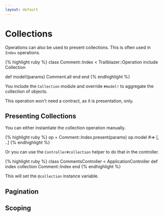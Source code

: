 ```yaml
---
layout: default
---
```


# Collections

Operations can also be used to present collections. This is often used in `Index` operations.

{% highlight ruby %}
class Comment::Index < Trailblazer::Operation
  include Collection

  def model!(params)
    Comment.all
  end
end
{% endhighlight %}

You include the `Collection` module and override `#model!` to aggregate the collection of objects.

This operation won't need a contract, as it is presentation, only.

## Presenting Collections

You can either instantiate the collection operation manually.

{% highlight ruby %}
op = Comment::Index.present(params)
op.model #=> [<Comment>, ..]
{% endhighlight %}

Or you can use the `Controller#collection` helper to do that in the controller.

{% highlight ruby %}
class CommentsController < ApplicationController
  def index
    collection Comment::Index
  end
{% endhighlight %}

This will set the `@collection` instance variable.


## Pagination

## Scoping